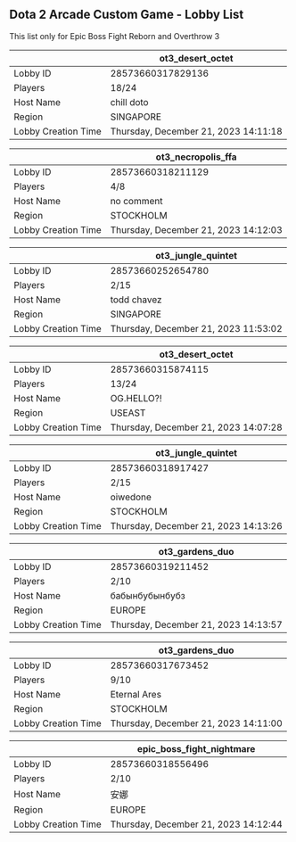 ## Dota 2 Arcade Custom Game - Lobby List

This list only for Epic Boss Fight Reborn and Overthrow 3

|  | ot3_desert_octet |
| ------ | ------ |
| Lobby ID | 28573660317829136 |
| Players | 18/24 |
| Host Name | chill doto |
| Region | SINGAPORE |
| Lobby Creation Time | Thursday, December 21, 2023 14:11:18 |


|  | ot3_necropolis_ffa |
| ------ | ------ |
| Lobby ID | 28573660318211129 |
| Players | 4/8 |
| Host Name | no comment |
| Region | STOCKHOLM |
| Lobby Creation Time | Thursday, December 21, 2023 14:12:03 |


|  | ot3_jungle_quintet |
| ------ | ------ |
| Lobby ID | 28573660252654780 |
| Players | 2/15 |
| Host Name | todd chavez |
| Region | SINGAPORE |
| Lobby Creation Time | Thursday, December 21, 2023 11:53:02 |


|  | ot3_desert_octet |
| ------ | ------ |
| Lobby ID | 28573660315874115 |
| Players | 13/24 |
| Host Name | OG.HELLO?! |
| Region | USEAST |
| Lobby Creation Time | Thursday, December 21, 2023 14:07:28 |


|  | ot3_jungle_quintet |
| ------ | ------ |
| Lobby ID | 28573660318917427 |
| Players | 2/15 |
| Host Name | oiwedone |
| Region | STOCKHOLM |
| Lobby Creation Time | Thursday, December 21, 2023 14:13:26 |


|  | ot3_gardens_duo |
| ------ | ------ |
| Lobby ID | 28573660319211452 |
| Players | 2/10 |
| Host Name | бабынбубынбубз |
| Region | EUROPE |
| Lobby Creation Time | Thursday, December 21, 2023 14:13:57 |


|  | ot3_gardens_duo |
| ------ | ------ |
| Lobby ID | 28573660317673452 |
| Players | 9/10 |
| Host Name | Eternal Ares |
| Region | STOCKHOLM |
| Lobby Creation Time | Thursday, December 21, 2023 14:11:00 |


|  | epic_boss_fight_nightmare |
| ------ | ------ |
| Lobby ID | 28573660318556496 |
| Players | 2/10 |
| Host Name | 安娜 |
| Region | EUROPE |
| Lobby Creation Time | Thursday, December 21, 2023 14:12:44 |


